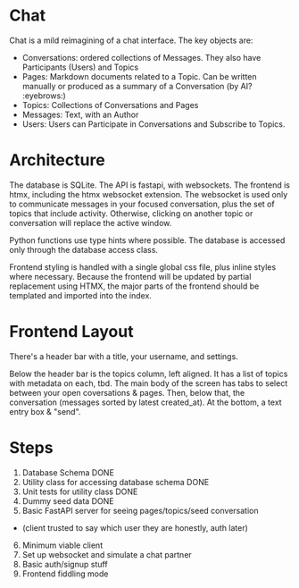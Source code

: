 # Chat

Chat is a mild reimagining of a chat interface. The key objects are:
- Conversations: ordered collections of Messages. They also have Participants (Users) and Topics
- Pages: Markdown documents related to a Topic. Can be written manually or produced as a summary of a Conversation (by AI? :eyebrows:)
- Topics: Collections of Conversations and Pages
- Messages: Text, with an Author
- Users: Users can Participate in Conversations and Subscribe to Topics. 

# Architecture

The database is SQLite. The API is fastapi, with websockets. The frontend is htmx, including the htmx websocket extension. The websocket
is used only to communicate messages in your focused conversation, plus the set of topics that include activity. Otherwise, clicking on
another topic or conversation will replace the active window.

Python functions use type hints where possible. The database is accessed only through the database access class.

Frontend styling is handled with a single global css file, plus inline styles where necessary. Because the frontend will be updated
by partial replacement using HTMX, the major parts of the frontend should be templated and imported into the index.

# Frontend Layout

There's a header bar with a title, your username, and settings.

Below the header bar is the topics column, left aligned. It has a list of topics with metadata on each, tbd. The main body of the screen
has tabs to select between your open coversations & pages. Then, below that, the conversation (messages sorted by latest created_at). At
the bottom, a text entry box & "send".

# Steps

1. Database Schema DONE
2. Utility class for accessing database schema DONE
3. Unit tests for utility class DONE
4. Dummy seed data DONE
5. Basic FastAPI server for seeing pages/topics/seed conversation
  - (client trusted to say which user they are honestly, auth later)
6. Minimum viable client
7. Set up websocket and simulate a chat partner
8. Basic auth/signup stuff
9. Frontend fiddling mode
